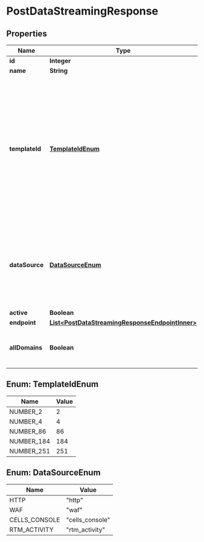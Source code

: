 

# PostDataStreamingResponse


## Properties

| Name | Type | Description | Notes |
|------------ | ------------- | ------------- | -------------|
|**id** | **Integer** |  |  [optional] |
|**name** | **String** |  |  [optional] |
|**templateId** | [**TemplateIdEnum**](#TemplateIdEnum) | Options:  * &#x60;2&#x60; - Edge Applications Event Collector  * &#x60;4&#x60; - WAF Event Collector  * &#x60;86&#x60; - Edge Functions Event Collector  * &#x60;184&#x60; - Edge Applications + WAF Event Collector  * &#x60;251&#x60; - Activity History Collector  |  [optional] |
|**dataSource** | [**DataSourceEnum**](#DataSourceEnum) | Options:  * &#x60;http&#x60; - Edge Applications  * &#x60;waf&#x60; - WAF Events  * &#x60;cells_console&#x60; - Edge Functions  * &#x60;rtm_activity&#x60; - Activity History  |  [optional] |
|**active** | **Boolean** |  |  [optional] |
|**endpoint** | [**List&lt;PostDataStreamingResponseEndpointInner&gt;**](PostDataStreamingResponseEndpointInner.md) |  |  [optional] |
|**allDomains** | **Boolean** | Note:  * Field not used with the rtm_activity data source.  |  [optional] |



## Enum: TemplateIdEnum

| Name | Value |
|---- | -----|
| NUMBER_2 | 2 |
| NUMBER_4 | 4 |
| NUMBER_86 | 86 |
| NUMBER_184 | 184 |
| NUMBER_251 | 251 |



## Enum: DataSourceEnum

| Name | Value |
|---- | -----|
| HTTP | &quot;http&quot; |
| WAF | &quot;waf&quot; |
| CELLS_CONSOLE | &quot;cells_console&quot; |
| RTM_ACTIVITY | &quot;rtm_activity&quot; |




